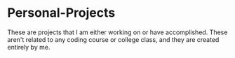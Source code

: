 # Personal-Projects
These are projects that I am either working on or have accomplished. These aren't related to any coding course or college class, and they are created entirely by me.

